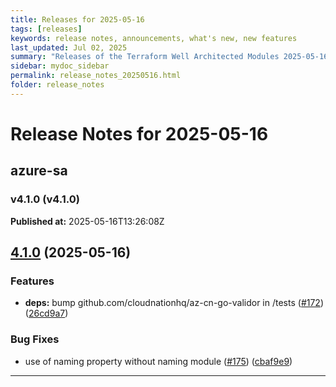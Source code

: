 ```yaml
---
title: Releases for 2025-05-16
tags: [releases]
keywords: release notes, announcements, what's new, new features
last_updated: Jul 02, 2025
summary: "Releases of the Terraform Well Architected Modules 2025-05-16"
sidebar: mydoc_sidebar
permalink: release_notes_20250516.html
folder: release_notes
---
```


# Release Notes for 2025-05-16

## azure-sa
### v4.1.0 (v4.1.0)
**Published at:** 2025-05-16T13:26:08Z

## [4.1.0](https://github.com/CloudNationHQ/terraform-azure-sa/compare/v4.0.0...v4.1.0) (2025-05-16)


### Features

* **deps:** bump github.com/cloudnationhq/az-cn-go-validor in /tests ([#172](https://github.com/CloudNationHQ/terraform-azure-sa/issues/172)) ([26cd9a7](https://github.com/CloudNationHQ/terraform-azure-sa/commit/26cd9a7b2f26e0a8cfcea644340722b015e293a6))


### Bug Fixes

* use of naming property without naming module  ([#175](https://github.com/CloudNationHQ/terraform-azure-sa/issues/175)) ([cbaf9e9](https://github.com/CloudNationHQ/terraform-azure-sa/commit/cbaf9e986c4c4bed2d9ad5124a7067fc16061bbe))

---

